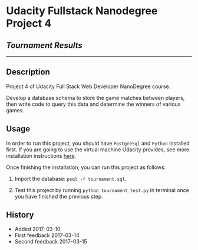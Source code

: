 # Udacity Fullstack Nanodegree Project 4
## *Tournament Results*

-------------

## Description
Project 4 of Udacity Full Stack Web Developer NanoDegree course.

Develop a database schema to store the game matches between players, then write code to query this data and determine the winners of various games.

## Usage
In order to run this project, you should have `PostgreSql` and `Python` installed first. If you are going to use the virtual machine Udacity provides, see more installation instructions [here](https://classroom.udacity.com/nanodegrees/nd004/parts/0041345405/modules/353202897075460/lessons/3423258756/concepts/14c72fe3-e3fe-4959-9c4b-467cf5b7c3a0#).

Once finishing the installation, you can run this project as follows:

1. Import the database: `psql -f tournament.sql`.

2. Test this project by running `python tournament_test.py` in terminal once you have finished the previous step.

## History
+ Added           2017-03-10
+ First feedback  2017-03-14
+ Second feedback 2017-03-15
